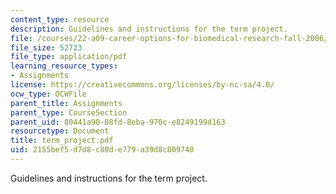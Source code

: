 ```yaml
---
content_type: resource
description: Guidelines and instructions for the term project.
file: /courses/22-a09-career-options-for-biomedical-research-fall-2006/2155bef5d7d8c80de779a39d8c809740_term_project.pdf
file_size: 52723
file_type: application/pdf
learning_resource_types:
- Assignments
license: https://creativecommons.org/licenses/by-nc-sa/4.0/
ocw_type: OCWFile
parent_title: Assignments
parent_type: CourseSection
parent_uid: 80441a90-08fd-8eba-970c-e8249199d163
resourcetype: Document
title: term_project.pdf
uid: 2155bef5-d7d8-c80d-e779-a39d8c809740
---
```

Guidelines and instructions for the term project.